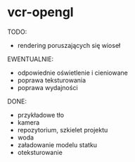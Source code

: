 vcr-opengl
==========

TODO:
 - rendering poruszających się wioseł

EWENTUALNIE:
 - odpowiednie oświetlenie i cieniowane
 - poprawa teksturowania
 - poprawa wydajności

DONE:
 - przykładowe tło
 - kamera
 - repozytorium, szkielet projektu
 - woda
 - załadowanie modelu statku
 - oteksturowanie

